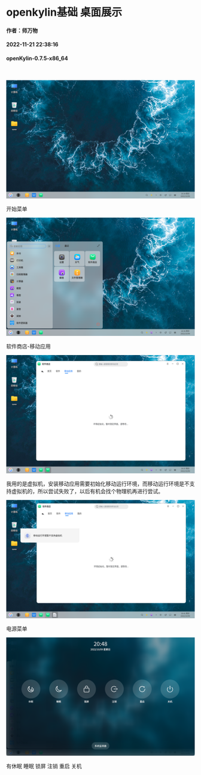 # openkylin基础 桌面展示
#### 作者：师万物
#### 2022-11-21 22:38:16
#### openKylin-0.7.5-x86_64

&emsp;

![image](./assets/桌面展示/ok-desktop-1.png)

开始菜单

![image](./assets/桌面展示/ok-desktop-2.png)

软件商店-移动应用

![image](./assets/桌面展示/ok-ss-1.png)

我用的是虚拟机，安装移动应用需要初始化移动运行环境，而移动运行环境是不支持虚拟机的，所以尝试失败了，以后有机会找个物理机再进行尝试。

![image](./assets/桌面展示/ok-ss-2.png)

电源菜单

![image](./assets/桌面展示/ok-power-1.png)

有休眠 睡眠 锁屏 注销 重启 关机

&emsp;


